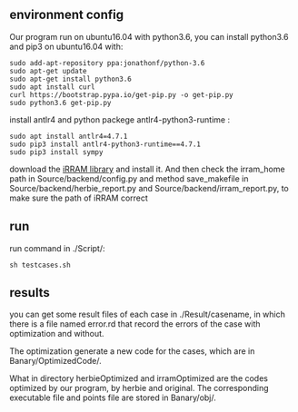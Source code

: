 environment config
------------------
Our program run on ubuntu16.04 with python3.6, you can install python3.6 and pip3 on ubuntu16.04 with:

    sudo add-apt-repository ppa:jonathonf/python-3.6
    sudo apt-get update
    sudo apt-get install python3.6
    sudo apt install curl
    curl https://bootstrap.pypa.io/get-pip.py -o get-pip.py
    sudo python3.6 get-pip.py

install antlr4 and python packege antlr4-python3-runtime :

    sudo apt install antlr4=4.7.1
    sudo pip3 install antlr4-python3-runtime==4.7.1
    sudo pip3 install sympy

download the [iRRAM library](http://irram.uni-trier.de/download/) and install it. And then check the irram_home path in Source/backend/config.py and method save_makefile in Source/backend/herbie_report.py and Source/backend/irram_report.py, to make sure the path of iRRAM correct 

run
---
run command in ./Script/:

    sh testcases.sh

results
-------
you can get some result files of each case in ./Result/casename, in which there is a file named error.rd that record the errors of the case with optimization and without. 

The optimization generate a new code for the cases, which are in Banary/OptimizedCode/.

What in directory herbieOptimized and irramOptimized are the codes optimized by our program, by herbie and original. The corresponding executable file and points file are stored in Banary/obj/.
